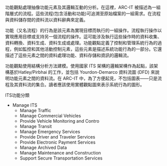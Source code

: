 功能觀點處理抽像功能元素及其邏輯互動的分析。在這裡，ARC-IT 被描述為一組階層式的流程。這些流程(包含活動和功能)可追溯至原始檔案的一組需求。在流程與資料儲存間的資料流以資料辭典來定義。

功能（又名流程）的行為是該元素為實現目標而執行的一組操作。流程執行操作以實現應用目標或支持另一個流程的操作。這可能涉及執行這些操作時的資料收集、資料轉換、資料生成、資料生成或處理。功能觀點定義了控制和管理系統行為的過程，例如監控和其他活動控制元素，這些元素是描述系統功能行為的一部分。它還描述了這些元素之間的資料處理功能、資料存儲和資訊的邏輯流。

功能觀點使用結構分析方法建模。使用國家 ITS 架構的邏輯架構作為起點，該架構基於Hatley/Pirbhai 的工作，並包括 Yourdon-Demarco 資料流圖 (DFD) 來說明功能元素之間的資料流。在 ARC-IT 中，為了方便起見，不包括圖表——只是流程及其資料流的集合。讀者應該使用實體觀點圖來表示系統行為的圖形。

ITS功能分類
* Manage ITS
	* Manage Traffic
	* Manage Commercial Vehicles
	* Provide Vehicle Monitoring and Contro
	* Manage Transit
	* Manage Emergency Services
	* Provide Driver and Traveler Services
	* Provide Electronic Payment Services
	* Manage Archived Data
	* Manage Maintenance and Construction
	* Support Secure Transportation Services

